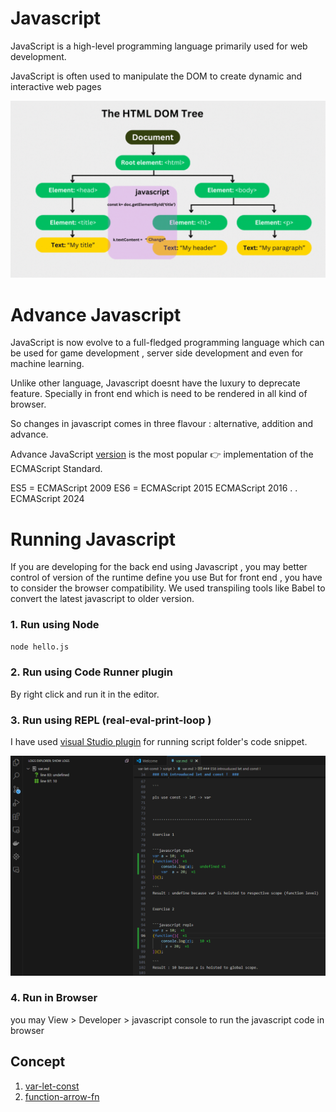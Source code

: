 # Javascript #  

JavaScript is a  high-level programming language primarily used for web development. 

JavaScript is often used to manipulate the DOM to create dynamic and interactive web pages

![Alt Text](asset/dom.gif)

# Advance Javascript #
JavaScript is now evolve to a full-fledged programming language which can be used for game development , 
server side development and even for machine learning.

Unlike other language, Javascript doesnt have the luxury to deprecate feature. 
Specially in front end which is need to be rendered in all kind of browser.

So changes in javascript comes in three flavour : alternative, addition and advance.

Advance JavaScript [version](https://www.w3schools.com/js/js_versions.asp) is the most popular 👉 implementation of the ECMAScript Standard.

ES5 = ECMAScript 2009
ES6 = ECMAScript 2015
ECMAScript 2016
.
.
ECMAScript 2024

# Running Javascript #
If you are developing for the back end using Javascript , you may better control of version of the runtime define you use
But for front end , you have to consider the browser compatibility. We used transpiling tools like Babel to convert the latest javascript to older version.

### 1. Run using Node ###

```cmd
node hello.js 
```

### 2. Run using Code Runner plugin ###

By right click and run it in the editor. 

### 3. Run using REPL (real-eval-print-loop ) ###

I have used [visual Studio plugin](https://marketplace.visualstudio.com/items?itemName=achil.vscode-javascript-repl) 
for running script folder's code snippet.

![Alt Text](asset/repl.png)

### 4. Run in Browser ###

you may View > Developer > javascript console to run the javascript code in browser


## Concept ##

1. [var-let-const](https://github.com/parane/web-development/tree/javascript/var-let-const)
2. [function-arrow-fn](https://github.com/parane/web-development/tree/javascript/function)

